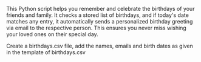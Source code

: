 This Python script helps you remember and celebrate the birthdays of your friends and family. It checks a stored list of birthdays, and if today's date matches any entry, it automatically sends a personalized birthday greeting via email to the respective person. This ensures you never miss wishing your loved ones on their special day.


Create a birthdays.csv file, add the names, emails and birth dates as given in the template of birthdays.csv

